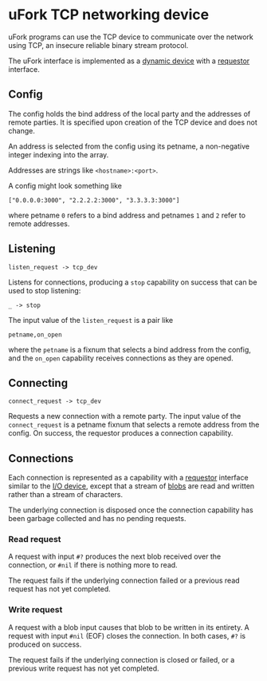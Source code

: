 # uFork TCP networking device

uFork programs can use the TCP device to communicate over the network using
TCP, an insecure reliable binary stream protocol.

The uFork interface is implemented as a [dynamic device](host_dev.md) with a
[requestor](requestor.md) interface.

## Config

The config holds the bind address of the local party and the addresses of remote
parties. It is specified upon creation of the TCP device and does not change.

An address is selected from the config using its petname, a non-negative integer
indexing into the array.

Addresses are strings like `<hostname>:<port>`.

A config might look something like

    ["0.0.0.0:3000", "2.2.2.2:3000", "3.3.3.3:3000"]

where petname `0` refers to a bind address and petnames `1` and `2` refer to
remote addresses.

## Listening

    listen_request -> tcp_dev

Listens for connections, producing a `stop` capability on success that
can be used to stop listening:

    _ -> stop

The input value of the `listen_request` is a pair like

    petname,on_open

where the `petname` is a fixnum that selects a bind address from the config, and
the `on_open` capability receives connections as they are opened.

## Connecting

    connect_request -> tcp_dev

Requests a new connection with a remote party. The input value of the
`connect_request` is a petname fixnum that selects a remote address from the
config. On success, the requestor produces a connection capability.

## Connections

Each connection is represented as a capability with a [requestor](requestor.md)
interface similar to the [I/O device](io_dev.md), except that a stream of
[blobs](blob_dev.md) are read and written rather than a stream of characters.

The underlying connection is disposed once the connection capability has been
garbage collected and has no pending requests.

### Read request

A request with input `#?` produces the next blob received over the connection,
or `#nil` if there is nothing more to read.

The request fails if the underlying connection failed or a previous read request
has not yet completed.

### Write request

A request with a blob input causes that blob to be written in its entirety.
A request with input `#nil` (EOF) closes the connection.
In both cases, `#?` is produced on success.

The request fails if the underlying connection is closed or failed, or a
previous write request has not yet completed.
